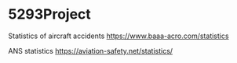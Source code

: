 # 5293Project


Statistics of aircraft accidents https://www.baaa-acro.com/statistics


ANS statistics https://aviation-safety.net/statistics/
